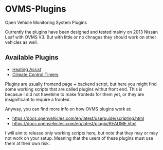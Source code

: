 # OVMS-Plugins
Open Vehicle Monitoring System Plugins

Currently the plugins have been designed and tested mainly on 2013 Nissan Leaf with OVMS V3. But with little or no chnages they should work on other vehicles as well.

## Available Plugins
 - [Heating Assist](cctimer)
 - [Climate Control Timers](heat-assist)

Plugins are usually frontend page + backend script, but here you might find some working scripts that are called plugins withut front end. This is becasue I did not havetime to make fronteds for them yet, or they are insignificant to require a fronted.

Anyway, you can find more info on how OVMS plugins work at:
 - https://docs.openvehicles.com/en/latest/userguide/scripting.html
 - https://docs.openvehicles.com/en/latest/plugin/README.html

I will aim to release only working scripts here, but note that they may or may not work on your setup. Meaning that the users of these plugins must use them at their own risk.
